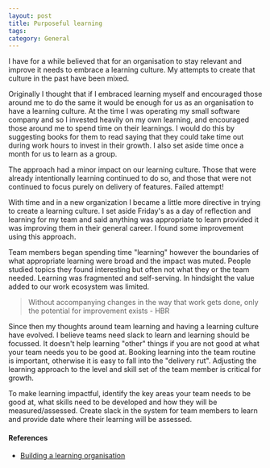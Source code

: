 ```yaml
---
layout: post
title: Purposeful learning
tags: 
category: General
---
```

I have for a while believed that for an organisation to stay relevant and improve it needs to embrace a learning culture. My attempts to create that culture in the past have been mixed.

Originally I thought that if I embraced learning myself and encouraged those around me to do the same it would be enough for us as an organisation to have a learning culture. 
At the time I was operating my small software company and so I invested heavily on my own learning, and encouraged those around me to spend time on their learnings. I would do this by suggesting books for them to read saying that they could take time out during work hours to invest in their growth.  I also set aside time once a month for us to learn as a group. 

The approach had a minor impact on our learning culture. Those that were already intentionally learning continued to do so, and those that were not continued to focus purely on delivery of features. Failed attempt!

With time and in a new organization I became a little more directive in trying to create a learning culture. I set aside Friday's as a day of reflection and learning for my team and said anything was appropriate to learn provided it was improving them in their general career. I found some improvement using this approach. 

Team members began spending time "learning" however the boundaries of what appropriate learning were broad and the impact was muted. People studied topics they found interesting but often not what they or the team needed. Learning was fragmented and self-serving. In hindsight the value added to our work ecosystem was limited.

> Without accompanying changes in the way that work gets done, only the potential for improvement exists - HBR

Since then my thoughts around team learning and having a learning culture have evolved. I believe teams need slack to learn and learning should be focussed. It doesn't help learning "other" things if you are not good at what your team needs you to be good at. Booking learning into the team routine is important, otherwise it is easy to fall into the "delivery rut". Adjusting the learning approach to the level and skill set of the team member is critical for growth.

To make learning impactful, identify the key areas your team needs to be good at, what skills need to be developed and how they will be measured/assessed. Create slack in the system for team members to learn and provide date where their learning will be assessed.  

#### References  

* [Building a learning organisation](https://hbr.org/1993/07/building-a-learning-organization)  
